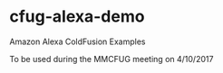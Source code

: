 # cfug-alexa-demo
Amazon Alexa ColdFusion Examples

To be used during the MMCFUG meeting on 4/10/2017
